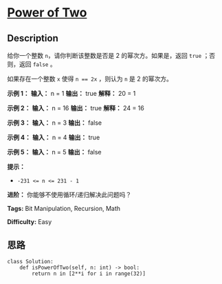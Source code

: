 # [Power of Two][title]

## Description

给你一个整数 `n`，请你判断该整数是否是 2 的幂次方。如果是，返回 `true` ；否则，返回 `false` 。

如果存在一个整数 `x` 使得 `n == 2x` ，则认为 `n` 是 2 的幂次方。

**示例 1：**
            **输入：** n = 1    **输出：** true    **解释：** 20 = 1    

**示例 2：**
            **输入：** n = 16    **输出：** true    **解释：** 24 = 16    

**示例 3：**
            **输入：** n = 3    **输出：** false    

**示例 4：**
            **输入：** n = 4    **输出：** true    

**示例 5：**
            **输入：** n = 5    **输出：** false    

**提示：**

  * `-231 <= n <= 231 - 1`

**进阶：** 你能够不使用循环/递归解决此问题吗？


**Tags:** Bit Manipulation, Recursion, Math

**Difficulty:** Easy

## 思路

``` python3
class Solution:
    def isPowerOfTwo(self, n: int) -> bool:
        return n in [2**i for i in range(32)]
```

[title]: https://leetcode-cn.com/problems/power-of-two
